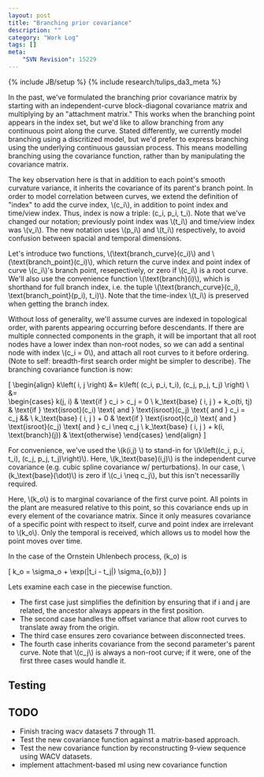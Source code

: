 ```yaml
---
layout: post
title: "Branching prior covariance"
description: ""
category: "Work Log"
tags: []
meta: 
    "SVN Revision": 15229
---
```

{% include JB/setup %}
{% include research/tulips_da3_meta %}

In the past, we've formulated the branching prior covariance matrix by starting with an independent-curve block-diagonal covariance matrix and multiplying by an "attachment matrix."  This works when the branching point appears in the index set, but we'd like to allow branching from any continuous point along the curve.  Stated differently, we currently model branching using a discritized model, but we'd prefer to express branching using the underlying continuous gaussian process.  This means modelling branching using the covariance function, rather than by manipulating the covariance matrix.

<div>
<p>
The key observation here is that in addition to each point's smooth curvature variance, it inherits the covariance of its parent's branch point.   In order to model correlation between curves, we extend the definition of "index" to add the curve index, \(c_i\), in addition to point index and time/view index.  Thus, index is now a triple: (c_i, p_i, t_i).  Note that we've changed our notation; previously point index was \(t_i\) and time/view index was \(v_i\).  The new notation uses \(p_i\) and \(t_i\) respectively, to avoid confusion between spacial and temporal dimensions.  
</p>

<p>
Let's introduce two functions, \(\text{branch_curve}(c_i)\) and \(\text{branch_point}(c_i)\), which return the curve index and point index of curve \(c_i\)'s branch point, resepectively, or zero if \(c_i\) is a root curve.  We'll also use the convenience function \(\text{branch}(i)\), which is shorthand for full branch index, i.e. the tuple \(\text{branch_curve}(c_i), \text{branch_point}(p_i), t_i)\).  Note that the time-index \(t_i\) is preserved when getting the branch index.
</p>

<p>
Without loss of generality, we'll assume curves are indexed in topological order, with parents appearing occurring before descendants.  If there are multiple connected components in the graph, it will be important that all root nodes have a lower index than non-root nodes, so we can add a sentinal node with index \(c_i = 0\), and attach all root curves to it before ordering. (Note to self: breadth-first search order might be simpler to describe).   The branching covariance function is now:
</p>

\[
\begin{align}
k\left( i, j \right) 
     &= 
    k\left( (c_i, p_i, t_i), (c_j, p_j, t_j) \right)  \\
     &=  
     \begin{cases}
     k(j, i) & \text{if } c_i > c_j = 0 \\
     k_\text{base} ( i, j ) + k_o(ti, tj)  & \text{if } \text{isroot}(c_i) \text{ and } \text{isroot}(c_j) \text{ and } c_i = c_j &&  \\
     k_\text{base} ( i, j ) + 0 & \text{if } \text{isroot}(c_i) \text{ and } \text{isroot}(c_j) \text{ and } c_i \neq c_j \\
     k_\text{base} ( i, j ) + k(i, \text{branch}(j)) & \text{otherwise} 
    \end{cases}
\end{align}
\]



<p>
For convenience, we've used the \(k(i,j) \) to stand-in for \(k\left((c_i, p_i, t_i), (c_j, p_j, t_j)\right)\).
  Here, \(k_\text{base}(i,j)\) is the independent curve covariance (e.g. cubic spline covariance w/ perturbations).   In our case, \(k_\text{base}(\dot)\) is zero if \(c_i \neq c_j\), but this isn't necessarilly required.
  </p>

<p>
Here, \(k_o\) is to marginal covariance of the first curve point.  All points in the plant are measured relative to this point, so this covariance ends up in every element of the covariance matrix.  Since it only measures covariance of a specific point with respect to itself, curve and point index are irrelevant to \(k_o\).  Only the temporal is received, which allows us to model how the point moves over time.

In the case of the Ornstein Uhlenbech process, \(k_o\) is

\[
k_o = \sigma_o + \exp(|t_i - t_j|) \sigma_{o,b})
\]
</p>

</div>

Lets examine each case in the piecewise function.

* The first case just simplifies the definition by ensuring that if i and j are related, the ancestor always appears in the first position.
* The second case handles the offset variance that allow root curves to translate away from the origin.
* The third case ensures zero covariance between disconnected trees.
* The fourth case inherits covariance from the second parameter's parent curve.  Note that \\(c_j\\) is always a non-root curve; if it were, one of the first three cases would handle it.

Testing 
---------


TODO
-------

* Finish tracing wacv datasets 7 through 11.
* Test the new covariance function against a matrix-based approach.
* Test the new covariance function by reconstructing 9-view sequence using WACV datasets.
* implement attachment-based ml using new covariance function
